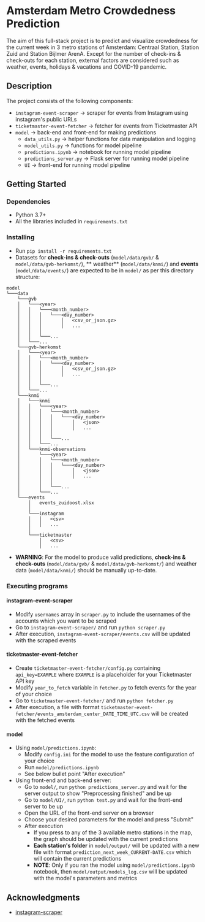 # Amsterdam Metro Crowdedness Prediction

The aim of this full-stack project is to predict and visualize crowdedness for the current week in 3 metro stations of
Amsterdam: Centraal Station, Station Zuid and Station Bijlmer ArenA. Except for the number of check-ins & check-outs for
each station, external factors are considered such as weather, events, holidays & vacations and COVID-19 pandemic.

## Description

The project consists of the following components:

- `instagram-event-scraper` &#8594; scraper for events from Instagram using instagram's public URLs
- `ticketmaster-event-fetcher` &#8594; fetcher for events from Ticketmaster API
- `model` &#8594; back-end and front-end for making predictions
    - `data_utils.py` &#8594; helper functions for data manipulation and logging
    - `model_utils.py` &#8594; functions for model pipeline
    - `predictions.ipynb` &#8594; notebook for running model pipeline
    - `predictions_server.py` &#8594; Flask server for running model pipeline
    - `UI` &#8594; front-end for running model pipeline

## Getting Started

### Dependencies

* Python 3.7+
* All the libraries included in `requirements.txt`

### Installing

* Run `pip install -r requirements.txt`
* Datasets for **check-ins & check-outs** (`model/data/gvb/` & `model/data/gvb-herkomst/`), **
  weather** (`model/data/knmi/`) and **events** (`model/data/events/`) are expected to be in `model/` as per this
  directory structure:

```
model
└───data
    └───gvb
    │   └───<year>
    │   │   └───<month_number>
    │   │   │   └───<day_number>
    │   │   │       │   <csv_or_json.gz>
    │   │   │       │   ...
    │   │   │
    │   │   └───...
    │   └───...
    └───gvb-herkomst
    │   └───<year>
    │   │   └───<month_number>
    │   │   │   └───<day_number>
    │   │   │       │   <csv_or_json.gz>
    │   │   │       │   ...
    │   │   │
    │   │   └───...
    │   └───...
    └───knmi
    │   └───knmi
    │   │   └───<year>
    │   │   │   └───<month_number>
    │   │   │   │   └───<day_number>
    │   │   │   │       │   <json>
    │   │   │   │       │   ...
    │   │   │   │
    │   │   │   └───...
    │   │   └───...
    │   └───knmi-observations
    │       └───<year>
    │       │   └───<month_number>
    │       │   │   └───<day_number>
    │       │   │       │   <json>
    │       │   │       │   ...
    │       │   │
    │       │   └───...
    │       └───...
    └───events
        │   events_zuidoost.xlsx
        │
        └───instagram
        │   │   <csv>
        │   │   ...
        │
        └───ticketmaster
            │   <csv>
            │   ...
```

* **WARNING**: For the model to produce valid predictions, **check-ins & check-outs** (`model/data/gvb/`
  & `model/data/gvb-herkomst/`) and weather data (`model/data/knmi/`) should be manually up-to-date.

### Executing programs

#### instagram-event-scraper

* Modify `usernames` array in `scraper.py` to include the usernames of the accounts which you want to be scraped
* Go to `instagram-event-scraper/` and run `python scraper.py`
* After execution, `instagram-event-scraper/events.csv` will be updated with the scraped events

#### ticketmaster-event-fetcher

* Create `ticketmaster-event-fetcher/config.py` containing `api_key=EXAMPLE` where `EXAMPLE` is a placeholder for your
  Ticketmaster API key
* Modify `year_to_fetch` variable in `fetcher.py` to fetch events for the year of your choice
* Go to `ticketmaster-event-fetcher/` and run `python fetcher.py`
* After execution, a file with format `ticketmaster-event-fetcher/events_amsterdam_center_DATE_TIME_UTC.csv` will be
  created with the fetched events

#### model

* Using `model/predictions.ipynb`:
    * Modify `config.ini` for the model to use the feature configuration of your choice
    * Run `model/predictions.ipynb`
    * See below bullet point "After execution"
* Using front-end and back-end server:
    * Go to `model/`, run `python predictions_server.py` and wait for the server output to show "Preprocessing finished"
      and be up
    * Go to `model/UI/`, run `python test.py` and wait for the front-end server to be up
    * Open the URL of the front-end server on a browser
    * Choose your desired parameters for the model and press "Submit"
    * After execution
        * If you press to any of the 3 available metro stations in the map, the graph should be updated with the current
          predictions
        * **Each station's folder** in `model/output/` will be updated with a new file with
          format `prediction_next_week_CURRENT-DATE.csv` which will contain the current predictions
        * **NOTE**: Only if you ran the model using `model/predictions.ipynb` notebook,
          then `model/output/models_log.csv`
          will be updated with the model's parameters and metrics

## Acknowledgments

* [instagram-scraper](https://github.com/arc298/instagram-scraper)